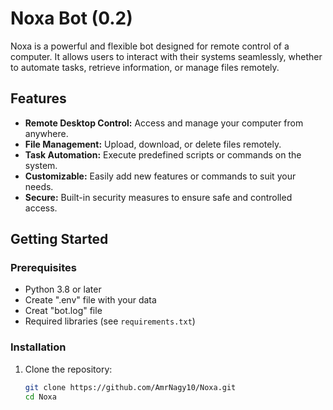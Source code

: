 # Noxa Bot (0.2)

Noxa is a powerful and flexible bot designed for remote control of a computer. It allows users to interact with their systems seamlessly, whether to automate tasks, retrieve information, or manage files remotely.

## Features
- **Remote Desktop Control:** Access and manage your computer from anywhere.
- **File Management:** Upload, download, or delete files remotely.
- **Task Automation:** Execute predefined scripts or commands on the system.
- **Customizable:** Easily add new features or commands to suit your needs.
- **Secure:** Built-in security measures to ensure safe and controlled access.

## Getting Started

### Prerequisites
- Python 3.8 or later
- Create ".env" file with your data
- Creat "bot.log" file
- Required libraries (see `requirements.txt`)

### Installation
1. Clone the repository:
   ```bash
   git clone https://github.com/AmrNagy10/Noxa.git
   cd Noxa
